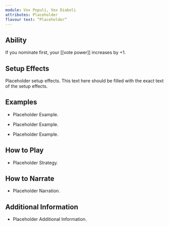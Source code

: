 ```yaml
---
module: Vox Populi, Vox Diaboli
attributes: Placeholder
flavour text: “Placeholder”
---
```

## Ability
If you nominate first, your [[vote power]] increases by +1.

## Setup Effects
Placeholder setup effects. This text here should be filled with the exact text of the setup effects.

## Examples
- Placeholder Example.

- Placeholder Example.

- Placeholder Example.

## How to Play
- Placeholder Strategy.

## How to Narrate
- Placeholder Narration.

## Additional Information
- Placeholder Additional Information.